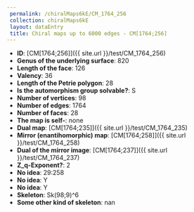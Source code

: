 ```yaml
--- 
 permalink: /chiralMaps6kE/CM_1764_256 
 collection: chiralMaps6kE
 layout: dataEntry
 title: Chiral maps up to 6000 edges - CM[1764;256]
---
```


- **ID**: [CM[1764;256]]({{ site.url }}/test/CM_1764_256)
- **Genus of the underlying surface**: 820
- **Length of the face**: 126
- **Valency**: 36
- **Length of the Petrie polygon**: 28
- **Is the automorphism group solvable?**: S
- **Number of vertices**: 98
- **Number of edges**: 1764
- **Number of faces**: 28
- **The map is self-**: none
- **Dual map**: [CM[1764;235]]({{ site.url }}/test/CM_1764_235)
- **Mirror (enantihomorphic) map**: [CM[1764;258]]({{ site.url }}/test/CM_1764_258)
- **Dual of the mirror image**: [CM[1764;237]]({{ site.url }}/test/CM_1764_237)
- **Z_q-Exponent?**: 2
- **No idea**:  29:258
- **No idea**: Y
- **No idea**: Y
- **Skeleton**: Sk(98;9)^6
- **Some other kind of skeleton**: nan
